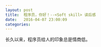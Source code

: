 ```yaml
---
layout: post
title:  程序员，你好！--<Soft skill> 读后感
date:   2016-04-07 23:00:09
categories:
---
```


长久以来，程序员给人的印象总是情商低。
